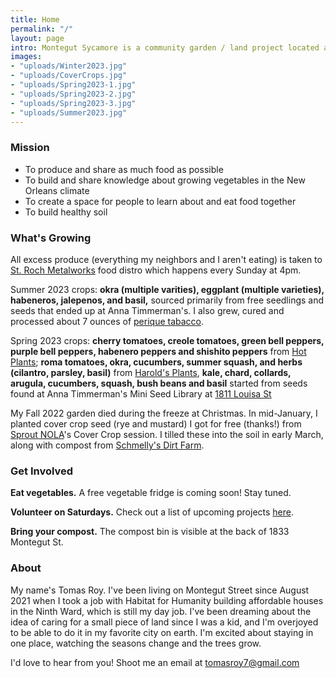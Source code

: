 ```yaml
---
title: Home
permalink: "/"
layout: page
intro: Montegut Sycamore is a community garden / land project located at the intersection of Montegut and Prieur in the Upper Ninth Ward of New Orleans.
images:
- "uploads/Winter2023.jpg"
- "uploads/CoverCrops.jpg"
- "uploads/Spring2023-1.jpg"
- "uploads/Spring2023-2.jpg"
- "uploads/Spring2023-3.jpg"
- "uploads/Summer2023.jpg"
---
```


### Mission
- To produce and share as much food as possible
- To build and share knowledge about growing vegetables in the New Orleans climate
- To create a space for people to learn about and eat food together
- To build healthy soil

### What's Growing

All excess produce (everything my neighbors and I aren't eating) is taken to [St. Roch Metalworks](https://www.google.com/maps/place/St.+Roch+Metal+Works/@29.9844956,-90.0529212,15z/data=!4m2!3m1!1s0x0:0x86258470925b3fa4?sa=X&ved=2ahUKEwjGh9rgs86BAxXORDABHcTaAG0Q_BJ6BAhDEAA&ved=2ahUKEwjGh9rgs86BAxXORDABHcTaAG0Q_BJ6BAhNEAg) food distro which happens every Sunday at 4pm.

Summer 2023 crops: **okra (multiple varities), eggplant (multiple varieties), habeneros, jalepenos, and basil,** sourced primarily from free seedlings and seeds that ended up at Anna Timmerman's. I also grew, cured and processed about 7 ounces of [perique tabacco](https://en.wikipedia.org/wiki/Perique).

Spring 2023 crops: **cherry tomatoes, creole tomatoes, green bell peppers, purple bell peppers, habenero peppers and shishito peppers** from [Hot Plants](https://www.hotplantsnursery.com/); **roma tomatoes, okra, cucumbers, summer squash, and herbs (cilantro, parsley, basil)** from [Harold's Plants](https://www.haroldsplants.com/), **kale, chard, collards, arugula, cucumbers, squash, bush beans and basil** started from seeds found at Anna Timmerman's Mini Seed Library at [1811 Louisa St](https://goo.gl/maps/oLDdyWYPLALtQKjf7)

My Fall 2022 garden died during the freeze at Christmas. In mid-January, I planted cover crop seed (rye and mustard) I got for free (thanks!) from [Sprout NOLA](https://www.sproutnolafarm.org/)'s Cover Crop session. I tilled these into the soil in early March, along with compost from [Schmelly's Dirt Farm](https://www.schmellys.com/).

### Get Involved

**Eat vegetables.** A free vegetable fridge is coming soon! Stay tuned.

**Volunteer on Saturdays.** Check out a list of upcoming projects [here](https://tomasroy.notion.site/Montegut-Sycamore-projects-log-35b38e16fefa4edbab81669d1cc5d579).

**Bring your compost.** The compost bin is visible at the back of 1833 Montegut St.

### About

My name's Tomas Roy. I've been living on Montegut Street since August 2021 when I took a job with Habitat for Humanity building affordable houses in the Ninth Ward, which is still my day job. I've been dreaming about the idea of caring for a small piece of land since I was a kid, and I'm overjoyed to be able to do it in my favorite city on earth. I'm excited about staying in one place, watching the seasons change and the trees grow.

I'd love to hear from you! Shoot me an email at [tomasroy7@gmail.com](mailto:tomasroy7@gmail.com)